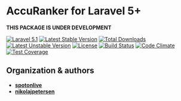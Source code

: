 # AccuRanker for Laravel 5+

**THIS PACKAGE IS UNDER DEVELOPMENT**

[![Laravel 5.1](https://img.shields.io/badge/Laravel-5.1-orange.svg?style=flat-square)](http://laravel.com) [![Latest Stable Version](https://poser.pugx.org/spotonlive/sl-laravel-accuranker/v/stable)](https://packagist.org/packages/spotonlive/sl-laravel-accuranker) [![Total Downloads](https://poser.pugx.org/spotonlive/sl-laravel-accuranker/downloads)](https://packagist.org/packages/spotonlive/sl-laravel-accuranker) [![Latest Unstable Version](https://poser.pugx.org/spotonlive/sl-laravel-accuranker/v/unstable)](https://packagist.org/packages/spotonlive/sl-laravel-accuranker) [![License](https://poser.pugx.org/spotonlive/sl-laravel-accuranker/license)](https://packagist.org/packages/spotonlive/sl-laravel-accuranker) [![Build Status](https://travis-ci.org/spotonlive/sl-laravel-accuranker.svg?branch=master)](https://travis-ci.org/spotonlive/sl-laravel-accuranker) [![Code Climate](https://codeclimate.com/github/spotonlive/sl-laravel-accuranker/badges/gpa.svg)](https://codeclimate.com/github/spotonlive/sl-laravel-accuranker) [![Test Coverage](https://codeclimate.com/github/spotonlive/sl-laravel-accuranker/badges/coverage.svg)](https://codeclimate.com/github/spotonlive/sl-laravel-accuranker/coverage)

## Organization & authors
* [**spotonlive**](https://github.com/spotonlive)
* [**nikolajpetersen**](https://github.com/Nikolajpetersen)
